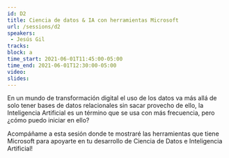 ```yaml
---
id: D2
title: Ciencia de datos & IA con herramientas Microsoft
url: /sessions/d2
speakers:
 - Jesús Gil 
tracks:
block: a
time_start: 2021-06-01T11:45:00-05:00
time_end: 2021-06-01T12:30:00-05:00
video:
slides:
---
```


En un mundo de transformación digital el uso de los datos va más allá de solo tener bases de datos relacionales sin sacar provecho de ello, la Inteligencia Artificial es un término que se usa con más frecuencia, pero ¿cómo puedo iniciar en ello?

Acompáñame a esta sesión donde te mostraré las herramientas que tiene Microsoft para apoyarte en tu desarrollo de Ciencia de Datos e Inteligencia Artificial!



